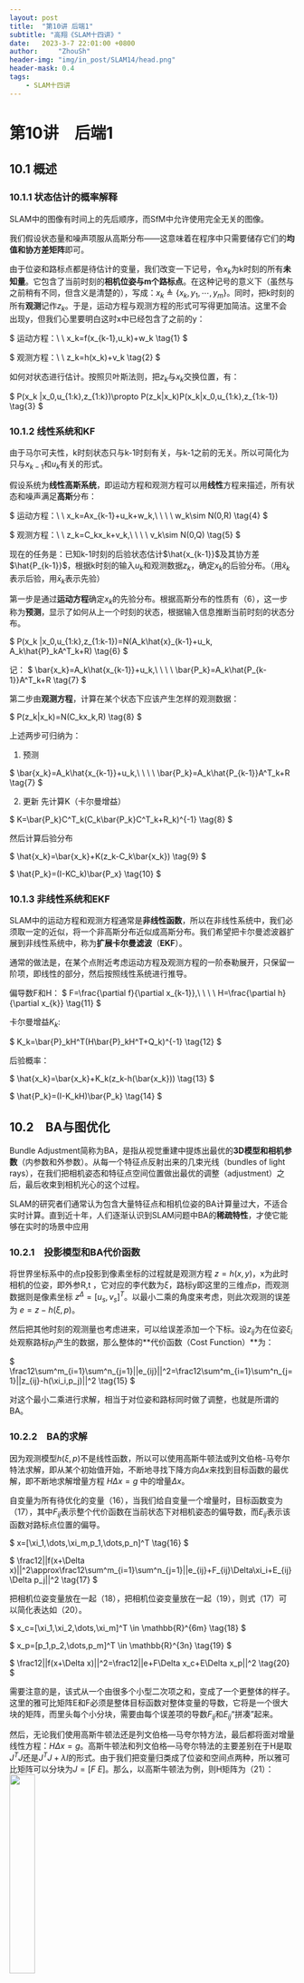 ```yaml
---
layout: post
title:  "第10讲 后端1"
subtitle: "高翔《SLAM十四讲》"
date:   2023-3-7 22:01:00 +0800
author:     "ZhouSh"
header-img: "img/in_post/SLAM14/head.png"
header-mask: 0.4
tags:
    - SLAM十四讲
---
```

# 第10讲　后端1

## 10.1 概述

### 10.1.1 状态估计的概率解释

SLAM中的图像有时间上的先后顺序，而SfM中允许使用完全无关的图像。

我们假设状态量和噪声项服从高斯分布——这意味着在程序中只需要储存它们的**均值和协方差矩阵**即可。

由于位姿和路标点都是待估计的变量，我们改变一下记号，令$x_k$为k时刻的所有**未知量**。它包含了当前时刻的**相机位姿与m个路标点**。在这种记号的意义下（虽然与之前稍有不同，但含义是清楚的），写成：$x_k\triangleq\{x_k,y_1,\cdots,y_m \}$。同时，把k时刻的所有**观测**记作$z_k$。于是，运动方程与观测方程的形式可写得更加简洁。这里不会出现y，但我们心里要明白这时x中已经包含了之前的y：

$
运动方程：\ \ x_k=f(x_{k-1},u_k)+w_k
\tag{1}
$

$
观测方程：\ \ z_k=h(x_k)+v_k
\tag{2}
$

如何对状态进行估计。按照贝叶斯法则，把$z_k$与$x_k$交换位置，有：

$
P(x_k \|x_0,u_{1:k},z_{1:k})\propto P(z_k\|x_k)P(x_k\|x_0,u_{1:k},z_{1:k-1})
\tag{3}
$

### 10.1.2 线性系统和KF

由于马尔可夫性，k时刻状态只与k-1时刻有关，与k-1之前的无关。所以可简化为只与$x_{k-1}$和$u_k$有关的形式。

假设系统为**线性高斯系统**，即运动方程和观测方程可以用**线性**方程来描述，所有状态和噪声满足**高斯**分布：

$
运动方程：\ \ x_k=Ax_{k-1}+u_k+w_k,\ \ \ \ w_k\sim N(0,R)
\tag{4}
$

$
观测方程：\ \ z_k=C_kx_k+v_k,\ \ \ \ v_k\sim N(0,Q)
\tag{5}
$

现在的任务是：已知k-1时刻的后验状态估计$\hat{x_{k-1}}$及其协方差$\hat{P_{k-1}}$，根据k时刻的输入$u_k$和观测数据$z_k$，确定$x_k$的后验分布。（用$\hat{x}_k$表示后验，用$\bar{x}_k$表示先验）

第一步是通过**运动方程**确定$x_k$的先验分布。根据高斯分布的性质有（6），这一步称为**预测**，显示了如何从上一个时刻的状态，根据输入信息推断当前时刻的状态分布。

$
P(x_k \|x_0,u_{1:k},z_{1:k-1})=N(A_k\hat{x}_{k-1}+u_k, A_k\hat{P}_kA^T_k+R)
\tag{6}
$

记：
$
\bar{x_k}=A_k\hat{x_{k-1}}+u_k,\ \ \ \ \bar{P_k}=A_k\hat{P_{k-1}}A^T_k+R
\tag{7}
$

第二步由**观测方程**，计算在某个状态下应该产生怎样的观测数据：

$
P(z_k\|x_k)=N(C_kx_k,R)
\tag{8}
$

上述两步可归纳为：
1. 预测

$
\bar{x_k}=A_k\hat{x_{k-1}}+u_k,\ \ \ \ \bar{P_k}=A_k\hat{P_{k-1}}A^T_k+R
\tag{7}
$

2. 更新
先计算K（卡尔曼增益）

$
K=\bar{P_k}C^T_k(C_k\bar{P_k}C^T_k+R_k)^{-1}
\tag{8}
$

然后计算后验分布

$
\hat{x_k}=\bar{x_k}+K(z_k-C_k\bar{x_k})
\tag{9}
$

$
\hat{P_k}=(I-KC_k)\bar{P_x}
\tag{10}
$

### 10.1.3 非线性系统和EKF

SLAM中的运动方程和观测方程通常是**非线性函数**，所以在非线性系统中，我们必须取一定的近似，将一个非高斯分布近似成高斯分布。我们希望把卡尔曼滤波器扩展到非线性系统中，称为**扩展卡尔曼滤波**（**EKF**）。

通常的做法是，在某个点附近考虑运动方程及观测方程的一阶泰勒展开，只保留一阶项，即线性的部分，然后按照线性系统进行推导。

偏导数F和H：
$
F=\frac{\partial f}{\partial x_{k-1}},\ \ \ \ H=\frac{\partial h}{\partial x_{k}}
\tag{11}
$

卡尔曼增益$K_k$:

$
K_k=\bar{P}_kH^T(H\bar{P}_kH^T+Q_k)^{-1}
\tag{12}
$

后验概率：

$
\hat{x_k}=\bar{x_k}+K_k(z_k-h(\bar{x_k}))
\tag{13}
$

$
\hat{P_k}=(I-K_kH)\bar{P_k}
\tag{14}
$

## 10.2　BA与图优化

Bundle Adjustment简称为BA，是指从视觉重建中提炼出最优的**3D模型和相机参数**（内参数和外参数）。从每一个特征点反射出来的几束光线（bundles of light rays），在我们把相机姿态和特征点空间位置做出最优的调整（adjustment）之后，最后收束到相机光心的这个过程。

SLAM的研究者们通常认为包含大量特征点和相机位姿的BA计算量过大，不适合实时计算。直到近十年，人们逐渐认识到SLAM问题中BA的**稀疏特性**，才使它能够在实时的场景中应用

### 10.2.1　投影模型和BA代价函数

将世界坐标系中的点p投影到像素坐标的过程就是观测方程 $z=h(x,y)$，x为此时相机的位姿，即外参R,t ，它对应的李代数为$\xi$，路标y即这里的三维点p，而观测数据则是像素坐标 $z^\Delta =[u_s ,v_s]^T$。以最小二乘的角度来考虑，则此次观测的误差为 $e=z-h(\xi,p)$。

然后把其他时刻的观测量也考虑进来，可以给误差添加一个下标。设$z_{ij}$为在位姿$\xi_i$处观察路标$p_j$产生的数据，那么整体的**代价函数（Cost Function）**为：

$
\frac12\sum^m_{i=1}\sum^n_{j=1}\|\|e_{ij}\|\|^2=\frac12\sum^m_{i=1}\sum^n_{j=1}\|\|z_{ij}-h(\xi_i,p_j)\|\|^2
\tag{15}
$

对这个最小二乘进行求解，相当于对位姿和路标同时做了调整，也就是所谓的BA。

### 10.2.2　BA的求解

因为观测模型$h(\xi,p)$不是线性函数，所以可以使用高斯牛顿法或列文伯格-马夸尔特法求解，即从某个初始值开始，不断地寻找下降方向$\Delta x$来找到目标函数的最优解，即不断地求解增量方程 $H\Delta x=g$ 中的增量$\Delta x$。

自变量为所有待优化的变量（16），当我们给自变量一个增量时，目标函数变为（17），其中$F_{ij}$表示整个代价函数在当前状态下对相机姿态的偏导数，而$E_{ij}$表示该函数对路标点位置的偏导。

$
x=[\xi_1,\dots,\xi_m,p_1,\dots,p_n]^T
\tag{16}
$

$
\frac12\|\|f(x+\Delta x)\|\|^2\approx\frac12\sum^m_{i=1}\sum^n_{j=1}\|\|e_{ij}+F_{ij}\Delta\xi_i+E_{ij}\Delta p_j\|\|^2
\tag{17}
$

把相机位姿变量放在一起（18），把相机位姿变量放在一起（19），则式（17）可以简化表达如（20）。

$
x_c=[\xi_1,\xi_2,\dots,\xi_m]^T \in \mathbb{R}^{6m}
\tag{18}
$

$
x_p=[p_1,p_2,\dots,p_m]^T \in \mathbb{R}^{3n}
\tag{19}
$

$
\frac12\|\|f(x+\Delta x)\|\|^2=\frac12\|\|e+F\Delta x_c+E\Delta x_p\|\|^2
\tag{20}
$

需要注意的是，该式从一个由很多个小型二次项之和，变成了一个更整体的样子。这里的雅可比矩阵E和F必须是整体目标函数对整体变量的导数，它将是一个很大块的矩阵，而里头每个小分块，需要由每个误差项的导数$F_{ij}$和$E_{ij}$“拼凑”起来。

然后，无论我们使用高斯牛顿法还是列文伯格—马夸尔特方法，最后都将面对增量线性方程：$H\Delta x=g$。高斯牛顿法和列文伯格—马夸尔特法的主要差别在于H是取$J^TJ$还是$J^TJ+\lambda I$的形式。由于我们把变量归类成了位姿和空间点两种，所以雅可比矩阵可以分块为$J=[F\ E]$。那么，以高斯牛顿法为例，则H矩阵为（21）：
<img src="/img/in_post/SLAM14/10/1.png" width="30%">

在视觉SLAM中，一幅图像有数百个特征点，大大增加了这个线性方程的规模。如果直接对H求逆来计算增量方程，由于矩阵求逆是复杂度为$O(n^3)$的操作，非常消耗计算资源。幸运的是，这里的H有一定的特殊结构,利用这个特殊结构可以加速求解过程。

### 10.2.3　稀疏性和边缘化

H矩阵的稀疏性是由雅可比矩阵$J(x)$引起的。考虑这些代价函数当中的其中一个$e_{ij}$。注意到，这个误差项只描述了在$\xi_i$看到$p_j$这件事，只涉及第i个相机位姿和第j个路标点，对其余部分的变量的导数都为0。所以该误差项对应的雅可比矩阵有下面的形式：

$
J_{ij}(x)=(O_{2\times 6},\dots,O_{2\times 6},\frac{\partial e_{ij}}{\partial \xi_i},O_{2\times 6},\dots,O_{2\times 3},\dots,O_{2\times 3},\frac{\partial e_{ij}}{\partial p_j},O_{2\times 3},\dots,O_{2\times 3})
\tag{22}
$

其中$O_{2\times 6}$表示维度为2×6的0矩阵。该误差项对相机姿态的偏导$\frac{\partial e_{ij}}{\partial \xi_i}$维度为2×6，对路标点的偏导$\frac{\partial e_{ij}}{\partial p_j}$维度是2×3。这个误差项的雅可比矩阵，除了这两处为非零块之外，其余地方都为零。

将这些$J_{ij}$按照一定顺序列为向量，那么整体雅可比矩阵及相应的H矩阵的稀疏情况就如下所示
<img src="/img/in_post/SLAM14/10/2.png" width="100%">

实际上存在着若干种利用H的稀疏性加速计算的方法，本节介绍视觉SLAM里一种最常用的手段：Schur消元，亦称为Marginalization（边缘化）。

首先将这个矩阵按照如下所示的方式做区域划分，这4个区域正好对应了公式（21）中的4个矩阵块。
<img src="/img/in_post/SLAM14/10/3.png" width="30%">

于是，对应的线性方程组也可以由 $H\Delta x=g$ 变为如下形式：
<img src="/img/in_post/SLAM14/10/4.png" width="30%">

后面略。

### 10.2.4　鲁棒核函数

当误差很大时，二范数增长得太快，核函数保证每条边的误差不会大得没边而掩盖掉其他的边。具体的方式是，把原先误差的二范数度量替换成一个增长没有那么快的函数，同时保证自己的光滑性质（不然无法求导！）。因为它们使得整个优化结果更为稳健，所以又叫它们鲁棒核函数（Robust Kernel）。

鲁棒核函数有许多种，例如最常用的Huber核：
<img src="/img/in_post/SLAM14/10/5.png" width="40%">
<img src="/img/in_post/SLAM14/10/6.png" width="50%">